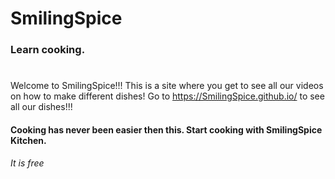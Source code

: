 # SmilingSpice
### Learn cooking.
#
Welcome to SmilingSpice!!!
This is a site where you get to see all our videos on how to make different dishes!
Go to https://SmilingSpice.github.io/ to see all our dishes!!!

#### Cooking has never been easier then this. Start cooking with SmilingSpice Kitchen.
<i>It is free</i>

